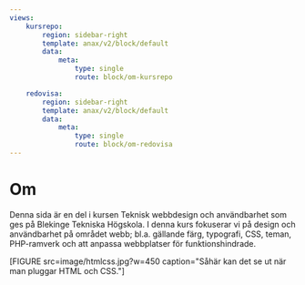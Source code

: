 ```yaml
---
views:
    kursrepo:
        region: sidebar-right
        template: anax/v2/block/default
        data:
            meta:
                type: single
                route: block/om-kursrepo

    redovisa:
        region: sidebar-right
        template: anax/v2/block/default
        data:
            meta:
                type: single
                route: block/om-redovisa
---
```

Om
=========================

Denna sida är en del i kursen Teknisk webbdesign och användbarhet som ges på Blekinge Tekniska Högskola. I denna kurs fokuserar vi på design och användbarhet på området webb; bl.a. gällande färg, typografi, CSS, teman, PHP-ramverk och att anpassa webbplatser för funktionshindrade.


[FIGURE src=image/htmlcss.jpg?w=450 caption="Såhär kan det se ut när man pluggar HTML och CSS."]
